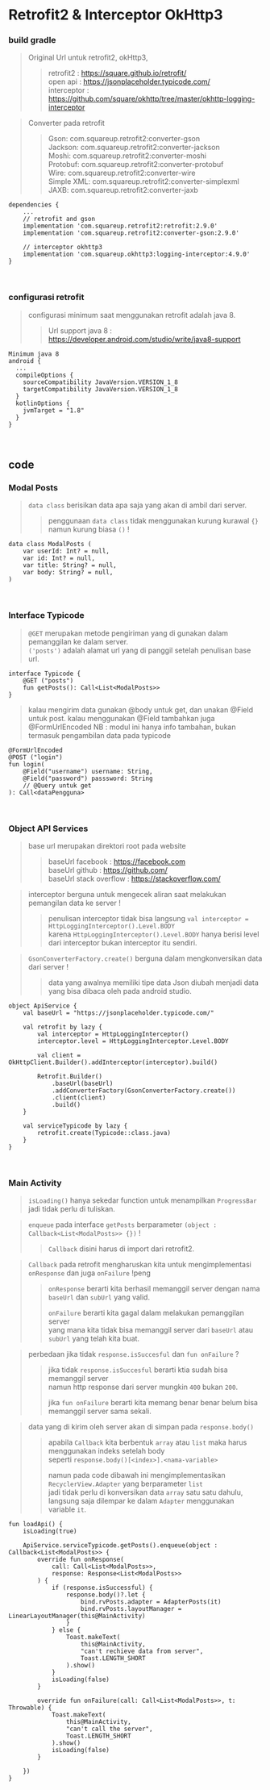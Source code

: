# Retrofit2 & Interceptor OkHttp3

### build gradle
> Original Url untuk retrofit2, okHttp3,
>> retrofit2 : https://square.github.io/retrofit/ <br>
open api : https://jsonplaceholder.typicode.com/ <br>
interceptor : https://github.com/square/okhttp/tree/master/okhttp-logging-interceptor

> Converter pada retrofit
>> Gson: com.squareup.retrofit2:converter-gson <br> 
Jackson: com.squareup.retrofit2:converter-jackson <br>
Moshi: com.squareup.retrofit2:converter-moshi <br>
Protobuf: com.squareup.retrofit2:converter-protobuf <br>
Wire: com.squareup.retrofit2:converter-wire <br>
Simple XML: com.squareup.retrofit2:converter-simplexml <br>
JAXB: com.squareup.retrofit2:converter-jaxb <br>


```
dependencies {
    ...
    // retrofit and gson
    implementation 'com.squareup.retrofit2:retrofit:2.9.0'
    implementation 'com.squareup.retrofit2:converter-gson:2.9.0'

    // interceptor okhttp3
    implementation 'com.squareup.okhttp3:logging-interceptor:4.9.0'
}
```
<br>

### configurasi retrofit

> configurasi minimum saat menggunakan retrofit adalah java 8.
>> Url support java 8 : https://developer.android.com/studio/write/java8-support


```
Minimum java 8
android {
  ...
  compileOptions {
    sourceCompatibility JavaVersion.VERSION_1_8
    targetCompatibility JavaVersion.VERSION_1_8
  }
  kotlinOptions {
    jvmTarget = "1.8"
  }
}
```

<br>

## code

### Modal Posts

> `data class` berisikan data apa saja yang akan di ambil dari server. <br>
>> penggunaan `data class` tidak menggunakan kurung kurawal `{}` namun kurung biasa `()` !

```
data class ModalPosts (
    var userId: Int? = null,
    var id: Int? = null,
    var title: String? = null,
    var body: String? = null,
)
```

<br>

### Interface Typicode
> `@GET` merupakan metode pengiriman yang di gunakan dalam pemanggilan ke dalam server. <br>
`('posts')` adalah alamat url yang di panggil setelah penulisan base url.


```
interface Typicode {
    @GET ("posts")
    fun getPosts(): Call<List<ModalPosts>>
}
```

> kalau mengirim data gunakan @body untuk get, dan unakan @Field untuk post.
> kalau menggunakan @Field tambahkan juga @FormUrlEncoded
> NB : modul ini hanya info tambahan, bukan termasuk pengambilan data pada typicode
```
@FormUrlEncoded
@POST ("login")
fun login(
    @Field("username") username: String,
    @Field("password") passsword: String
    // @Query untuk get
): Call<dataPengguna>
```

<br>

### Object API Services
> base url merupakan direktori root pada website 
>> baseUrl facebook : https://facebook.com <br>
baseUrl github : https://github.com/ <br>
baseUrl stack overflow : https://stackoverflow.com/

> interceptor berguna untuk mengecek aliran saat melakukan pemangilan data ke server !
>>penulisan interceptor tidak bisa langsung `val interceptor = HttpLoggingInterceptor().Level.BODY` <br>
karena `HttpLoggingInterceptor().Level.BODY` hanya berisi level dari interceptor bukan interceptor itu sendiri.

> `GsonConverterFactory.create()` berguna dalam mengkonversikan data dari server !
>> data yang awalnya memiliki tipe data Json diubah menjadi data yang bisa dibaca oleh pada android studio.

```
object ApiService {
    val baseUrl = "https://jsonplaceholder.typicode.com/"

    val retrofit by lazy {
        val interceptor = HttpLoggingInterceptor()
        interceptor.level = HttpLoggingInterceptor.Level.BODY

        val client = OkHttpClient.Builder().addInterceptor(interceptor).build()

        Retrofit.Builder()
            .baseUrl(baseUrl)
            .addConverterFactory(GsonConverterFactory.create())
            .client(client)
            .build()
    }

    val serviceTypicode by lazy {
        retrofit.create(Typicode::class.java)
    }
}
```

<br>

### Main Activity
> `isLoading()` hanya sekedar function untuk menampilkan `ProgressBar` jadi tidak perlu di tuliskan.

> `enqueue` pada interface `getPosts` berparameter `(object : Callback<List<ModalPosts>> {})` !
>> `Callback` disini harus di import dari retrofit2.


> `Callback` pada retrofit mengharuskan kita untuk mengimplementasi `onResponse` dan juga `onFailure` !peng
>> `onResponse` berarti kita berhasil memanggil server dengan nama `baseUrl` dan `subUrl` yang valid.
>>
>> `onFailure` berarti kita gagal dalam melakukan pemanggilan server <br> 
yang mana kita tidak bisa memanggil server dari `baseUrl` atau `subUrl` yang telah kita buat.

> perbedaan jika tidak `response.isSuccesful` dan `fun onFailure` ?
>> jika tidak `response.isSuccesful` berarti ktia sudah bisa memanggil server <br>namun http response dari server mungkin `400` bukan `200`.
>> 
>> jika `fun onFailure` berarti kita memang benar benar belum bisa memanggil server sama sekali.

> data yang di kirim oleh server akan di simpan pada `response.body()`
>> apabila `Callback` kita berbentuk `array` atau `list` maka harus menggunakan indeks setelah body <br> 
seperti `response.body()[<index>].<nama-variable>`
>>
>> namun pada code dibawah ini mengimplementasikan `RecyclerView.Adapter` yang berparameter `list`<br>
jadi tidak perlu di konversikan data `array` satu satu dahulu, langsung saja dilempar ke dalam `Adapter` menggunakan variable `it`.
```
fun loadApi() {
    isLoading(true)
    
    ApiService.serviceTypicode.getPosts().enqueue(object : Callback<List<ModalPosts>> {
        override fun onResponse(
            call: Call<List<ModalPosts>>,
            response: Response<List<ModalPosts>>
        ) {
            if (response.isSuccessful) {
                response.body()?.let {
                    bind.rvPosts.adapter = AdapterPosts(it)
                    bind.rvPosts.layoutManager = LinearLayoutManager(this@MainActivity)
                }
            } else {
                Toast.makeText(
                    this@MainActivity,
                    "can't rechieve data from server",
                    Toast.LENGTH_SHORT
                ).show()
            }
            isLoading(false)
        }

        override fun onFailure(call: Call<List<ModalPosts>>, t: Throwable) {
            Toast.makeText(
                this@MainActivity,
                "can't call the server",
                Toast.LENGTH_SHORT
            ).show()
            isLoading(false)
        }

    })
}
```
